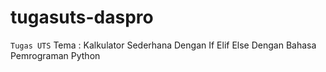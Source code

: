 # tugasuts-daspro

```Tugas UTS```
Tema : Kalkulator Sederhana Dengan If Elif Else Dengan Bahasa Pemrograman Python
